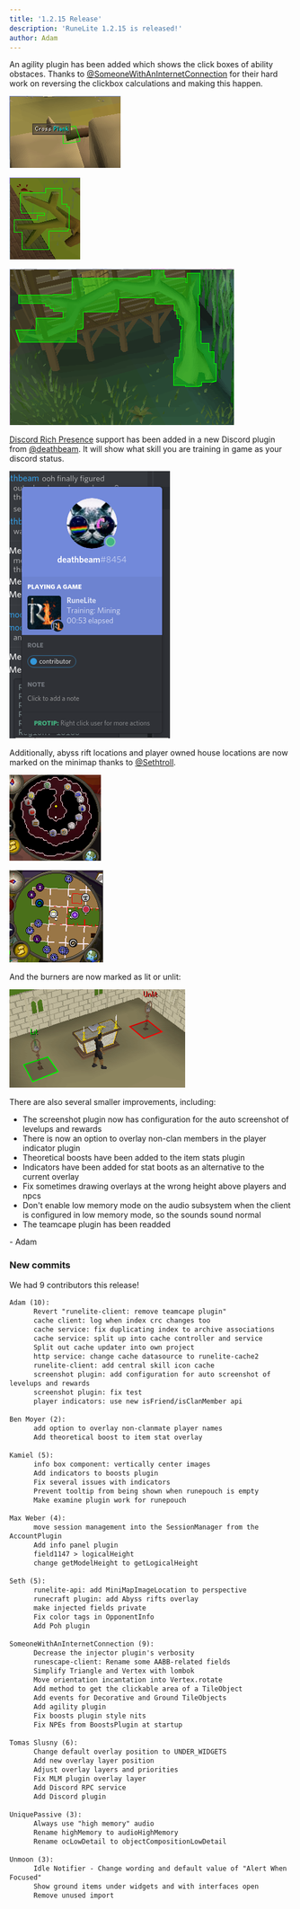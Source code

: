 ```yaml
---
title: '1.2.15 Release'
description: 'RuneLite 1.2.15 is released!'
author: Adam
---
```


An agility plugin has been added which shows the click boxes of ability obstaces.
Thanks to [@SomeoneWithAnInternetConnection](https://github.com/someonewithaninternetconnection)
for their hard work on reversing the clickbox calculations and making this happen.

![agility1](/img/blog/1.2.15-Release/agility1.png)


![agility2](/img/blog/1.2.15-Release/agility2.png)


![agility3](/img/blog/1.2.15-Release/agility3.png)

[Discord Rich Presence](https://discordapp.com/rich-presence) support has been
added in a new Discord plugin from [@deathbeam](https://github.com/deathbeam).
It will show what skill you are training in game as your discord status.

![discord](/img/blog/1.2.15-Release/discord.png)

Additionally, abyss rift locations and player owned house locations are now
marked on the minimap thanks to [@Sethtroll](https://github.com/sethtroll).

![abyss](/img/blog/1.2.15-Release/abyss.png)

![poh](/img/blog/1.2.15-Release/poh.png)

And the burners are now marked as lit or unlit:

![burners](/img/blog/1.2.15-Release/burners.png)

There are also several smaller improvements, including:

* The screenshot plugin now has configuration for the auto screenshot of
  levelups and rewards
* There is now an option to overlay non-clan members in the player indicator
  plugin
* Theoretical boosts have been added to the item stats plugin
* Indicators have been added for stat boots as an alternative to the current
  overlay
* Fix sometimes drawing overlays at the wrong height above players and npcs
* Don't enable low memory mode on the audio subsystem when the client is
  configured in low memory mode, so the sounds sound normal
* The teamcape plugin has been readded

\- Adam


### New commits

We had 9 contributors this release!

```
Adam (10):
      Revert "runelite-client: remove teamcape plugin"
      cache client: log when index crc changes too
      cache service: fix duplicating index to archive associations
      cache service: split up into cache controller and service
      Split out cache updater into own project
      http service: change cache datasource to runelite-cache2
      runelite-client: add central skill icon cache
      screenshot plugin: add configuration for auto screenshot of levelups and rewards
      screenshot plugin: fix test
      player indicators: use new isFriend/isClanMember api

Ben Moyer (2):
      add option to overlay non-clanmate player names
      Add theoretical boost to item stat overlay

Kamiel (5):
      info box component: vertically center images
      Add indicators to boosts plugin
      Fix several issues with indicators
      Prevent tooltip from being shown when runepouch is empty
      Make examine plugin work for runepouch

Max Weber (4):
      move session management into the SessionManager from the AccountPlugin
      Add info panel plugin
      field1147 > logicalHeight
      change getModelHeight to getLogicalHeight

Seth (5):
      runelite-api: add MiniMapImageLocation to perspective
      runecraft plugin: add Abyss rifts overlay
      make injected fields private
      Fix color tags in OpponentInfo
      Add Poh plugin

SomeoneWithAnInternetConnection (9):
      Decrease the injector plugin's verbosity
      runescape-client: Rename some AABB-related fields
      Simplify Triangle and Vertex with lombok
      Move orientation incantation into Vertex.rotate
      Add method to get the clickable area of a TileObject
      Add events for Decorative and Ground TileObjects
      Add agility plugin
      Fix boosts plugin style nits
      Fix NPEs from BoostsPlugin at startup

Tomas Slusny (6):
      Change default overlay position to UNDER_WIDGETS
      Add new overlay layer position
      Adjust overlay layers and priorities
      Fix MLM plugin overlay layer
      Add Discord RPC service
      Add Discord plugin

UniquePassive (3):
      Always use "high memory" audio
      Rename highMemory to audioHighMemory
      Rename ocLowDetail to objectCompositionLowDetail

Unmoon (3):
      Idle Notifier - Change wording and default value of "Alert When Focused"
      Show ground items under widgets and with interfaces open
      Remove unused import
```
